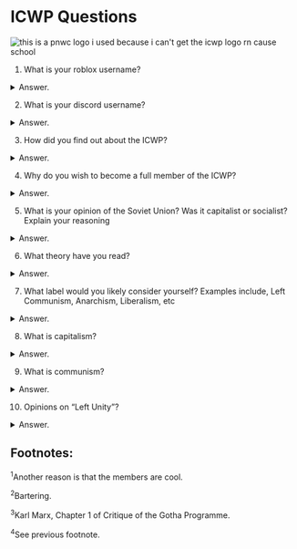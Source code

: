 # ICWP Questions
![this is a pnwc logo i used because i can't get the icwp logo rn cause school](left-communist.png)

1. What is your roblox username?

<details>
  <summary>Answer.</summary>
  
My roblox username is Dinosaur_612.

</details>

2. What is your discord username?

<details>
  <summary>Answer.</summary>
  
It is comrade human being#7143

</details>

3. How did you find out about the ICWP?

<details>
  <summary>Answer.</summary>
  
If I recall correctly, it was through the CCCP discussion group.

</details>

4. Why do you wish to become a full member of the ICWP?

<details>
  <summary>Answer.</summary>

I wish to become a full member of the ICWP because it's a left-communist group and I personally am a left-communist.<sup>[1](#footnotes)</sup>

</details>

5. What is your opinion of the Soviet Union? Was it capitalist or socialist? Explain your reasoning

<details>
  <summary>Answer.</summary>
  
The Soviet Union was state capitalist. My reasoning is as follows: it had all the defining features of capitalist society (commodity production, state, class, etc), the only really "peculiar" thing about it was most, if not all, private property in it was no longer private (as in the contemporary sense of the word, being owned by individuals), but state managed.

</details>

6. What theory have you read?

<details>
  <summary>Answer.</summary>
  
I'm currently reading some of The German Ideology (Marx) and just finished The Right to be Lazy (Lafargue).
Other things I have read include:
* For Communism (ICT)
* The Communist Manifesto (Marx + Engels, although what did Engels actually contribute to it?)
* Theses on Feuerbach (Marx)
* Principles of Communism (Engels)
* The Conquest of Bread (Kropotkin)
* Centralized Party? Yes! Centralism over the Party? No! (Damen)
* Fundamentals of Revolutionary Communism (ICP, commonly attributed to Bordiga because libcom.org thinks they're synonymous for some reason)
* The Fundamentals for a Marxist Orientation (Bordiga, this and the next one are in my Bordiga book I bought from Amazon. Fundamentals for Revolutionary Communism is in it too.)
* Characteristic Theses of the Party (Bordiga)
* The Revolutionary Programme of Communist Society Eliminates All Forms of Ownership of Land, the Instruments of Production and the Products of Labour (ICP, this is the actual name)
* Beyond Anti-Fascism (ICT)
* Background on the Italian Communist Left, Bordiga, and Bordigism (written by a councilist but edited by the ICT)
* The System of Communist Representation (Bordiga)
* Workers' Councils (Pannekoek)
* Capitalist Democracy: a Contrast Between the Position of Trotsky and That of Lenin (written by the Italian Left in exile in the USA)
* Party and Class (Bordiga)
* KAPD Manifesto (obviously the KAPD)
* Antifa? No thanks (IP)
* and probably some others but I'm too lazy to write them down (I barely slept) or forgot them.

</details>

7. What label would you likely consider yourself? Examples include, Left Communism, Anarchism, Liberalism, etc

<details>
  <summary>Answer.</summary>

I identify as a left-communist. I plan to make a manifesto once I read more.

</details>

8. What is capitalism?

<details>
  <summary>Answer.</summary>
  
Capitalism is a society with the following things: the law of value, generalized commodity production, private property and classes (and therefore class struggle and the state).

</details>

9. What is communism?

<details>
  <summary>Answer.</summary>
  
Communism is the society following capitalism.

It is a society free of:

* Wages
* Work
* Money
* Commodities (and the production of commodities on both generalized and petty levels!<sup>[2](#footnotes)</sup>
* Nations
* Borders
* Class
* State
* Family
* Etc.

I could maybe list down every part but I don't have the time. Another thing to note down here is that under the lower phase of communist society, after "it has just emerged after prolonged birth pangs from capitalist society."<sup>[3](#footnotes)</sup>, communist society has not yet ridden itself of certain bourgeois influences and thus distribution is done based on how much labour one contributes, and under the higher phase of communism, "after the enslaving subordination of the individual to the division of labor, and therewith also the antithesis between mental and physical labor, has vanished; after labor has become not only a means of life but life's prime want; after the productive forces have also increased with the all-around development of the individual, and all the springs of co-operative wealth flow more abundantly – only then can the narrow horizon of bourgeois right be crossed in its entirety and society inscribe on its banners: From each according to his ability, to each according to his needs!"<sup>[4](#footnotes)</sup>

</details>

10. Opinions on “Left Unity”?

<details>
  <summary>Answer.</summary>

It's stupid and 99% of the "left" is actually for capitalism, the groups commonly lumped into that broad category that actually are anti-capitalist don't often view themselves as seperate from the left.

</details>

## Footnotes:

<sup>1</sup>Another reason is that the members are cool.

<sup>2</sup>Bartering.

<sup>3</sup>Karl Marx, Chapter 1 of Critique of the Gotha Programme.

<sup>4</sup>See previous footnote.
